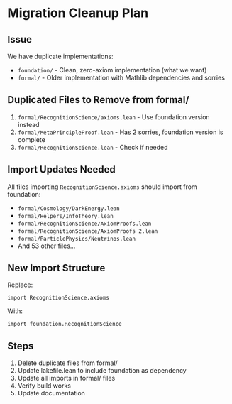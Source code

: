 # Migration Cleanup Plan

## Issue
We have duplicate implementations:
- `foundation/` - Clean, zero-axiom implementation (what we want)
- `formal/` - Older implementation with Mathlib dependencies and sorries

## Duplicated Files to Remove from formal/
1. `formal/RecognitionScience/axioms.lean` - Use foundation version instead
2. `formal/MetaPrincipleProof.lean` - Has 2 sorries, foundation version is complete
3. `formal/RecognitionScience.lean` - Check if needed

## Import Updates Needed
All files importing `RecognitionScience.axioms` should import from foundation:
- `formal/Cosmology/DarkEnergy.lean`
- `formal/Helpers/InfoTheory.lean`
- `formal/RecognitionScience/AxiomProofs.lean`
- `formal/RecognitionScience/AxiomProofs 2.lean`
- `formal/ParticlePhysics/Neutrinos.lean`
- And 53 other files...

## New Import Structure
Replace:
```lean
import RecognitionScience.axioms
```

With:
```lean
import foundation.RecognitionScience
```

## Steps
1. Delete duplicate files from formal/
2. Update lakefile.lean to include foundation as dependency
3. Update all imports in formal/ files
4. Verify build works
5. Update documentation 